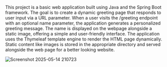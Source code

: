 This project is a basic web application built using Java and the Spring Boot framework. 
The goal is to create a dynamic greeting page that responds to user input via a URL parameter.
When a user visits the /greeting endpoint with an optional name parameter, 
the application generates a personalized greeting message.
The name is displayed on the webpage alongside a static image, offering a simple and user-friendly interface.
The application uses the Thymeleaf template engine to render the HTML page dynamically.
Static content like images is stored in the appropriate directory and served alongside the web page for a better looking website.

![Screenshot 2025-05-14 210723](https://github.com/user-attachments/assets/8075d989-ee48-41de-bcbf-c7068d8f59e2)
